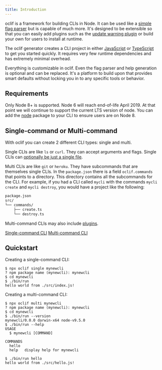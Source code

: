 ```yaml
---
title: Introduction
---
```


oclif is a framework for building CLIs in Node. It can be used like a [simple flag parser](https://github.com/oclif/command#usage) but is capable of much more. It's designed to be extensible so that you can easily add plugins such as the [update warning plugin](https://github.com/oclif/plugin-warn-if-update-available) or build your own for users to install at runtime.

The oclif generator creates a CLI project in either [JavaScript](https://github.com/oclif/example-multi-js) or [TypeScript](https://github.com/oclif/example-multi-ts) to get you started quickly. It requires very few runtime dependencies and has extremely minimal overhead.

Everything is customizable in oclif. Even the flag parser and help generation is optional and can be replaced. It's a platform to build upon that provides smart defaults without locking you in to any specific tools or behavior.

## Requirements

Only Node 8+ is supported. Node 6 will reach end-of-life April 2019. At that point we will continue to support the current LTS version of node. You can add the [node](https://www.npmjs.com/package/node) package to your CLI to ensure users are on Node 8.

## Single-command or Multi-command

With oclif you can create 2 different CLI types: single and multi.

Single CLIs are like `ls` or `curl`. They can accept arguments and flags. Single CLIs can [optionally be just a single file](https://github.com/oclif/command).

Multi CLIs are like `git` or `heroku`. They have subcommands that are themselves single CLIs. In the `package.json` there is a field `oclif.commands` that points to a directory. This directory contains all the subcommands for the CLI. For example, if you had a CLI called `mycli` with the commands `mycli create` and `mycli destroy`, you would have a project like the following:

```bash
package.json
src/
└── commands/
    ├── create.ts
    └── destroy.ts
```

Multi-command CLIs may also include [plugins](plugins.md).

<a href="single.html" class="button">Single-command CLI</a>
<a href="multi.html" class="button">Multi-command CLI</a>

## Quickstart

Creating a single-command CLI:

```sh-session
$ npx oclif single mynewcli
? npm package name (mynewcli): mynewcli
$ cd mynewcli
$ ./bin/run
hello world from ./src/index.js!
```

Creating a multi-command CLI:

```sh-session
$ npx oclif multi mynewcli
? npm package name (mynewcli): mynewcli
$ cd mynewcli
$ ./bin/run --version
mynewcli/0.0.0 darwin-x64 node-v9.5.0
$ ./bin/run --help
USAGE
  $ mynewcli [COMMAND]

COMMANDS
  hello
  help   display help for mynewcli

$ ./bin/run hello
hello world from ./src/hello.js!
```
